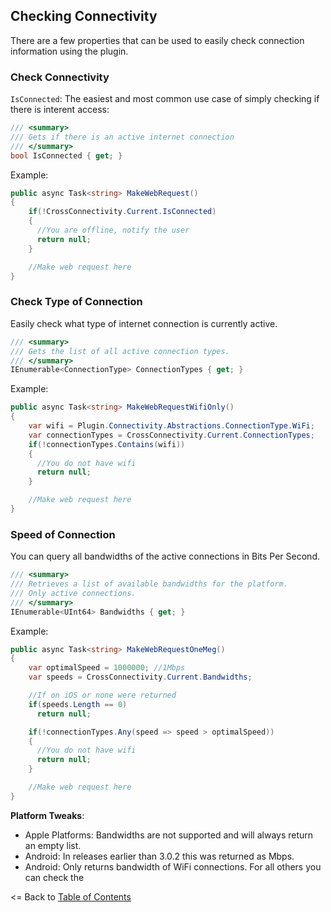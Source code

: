 ## Checking Connectivity
There are a few properties that can be used to easily check connection information using the plugin.

### Check Connectivity
`IsConnected`: The easiest and most common use case of simply checking if there is interent access:

```csharp
/// <summary>
/// Gets if there is an active internet connection
/// </summary>
bool IsConnected { get; }
```

Example:
```csharp
public async Task<string> MakeWebRequest()
{
    if(!CrossConnectivity.Current.IsConnected)
    {
      //You are offline, notify the user
      return null;
    }

    //Make web request here
}
```

### Check Type of Connection
Easily check what type of internet connection is currently active.

```csharp
/// <summary>
/// Gets the list of all active connection types.
/// </summary>
IEnumerable<ConnectionType> ConnectionTypes { get; }
```

Example:
```csharp
public async Task<string> MakeWebRequestWifiOnly()
{
    var wifi = Plugin.Connectivity.Abstractions.ConnectionType.WiFi;
    var connectionTypes = CrossConnectivity.Current.ConnectionTypes;
    if(!connectionTypes.Contains(wifi))
    {
      //You do not have wifi
      return null;
    }

    //Make web request here
}
```

### Speed of Connection

You can query all bandwidths of the active connections in Bits Per Second.

```csharp
/// <summary>
/// Retrieves a list of available bandwidths for the platform.
/// Only active connections.
/// </summary>
IEnumerable<UInt64> Bandwidths { get; }
```

Example:
```csharp
public async Task<string> MakeWebRequestOneMeg()
{
    var optimalSpeed = 1000000; //1Mbps
    var speeds = CrossConnectivity.Current.Bandwidths;

    //If on iOS or none were returned
    if(speeds.Length == 0)
      return null;

    if(!connectionTypes.Any(speed => speed > optimalSpeed))
    {
      //You do not have wifi
      return null;
    }

    //Make web request here
}
```

**Platform Tweaks**:
* Apple Platforms: Bandwidths are not supported and will always return an empty list.
* Android: In releases earlier than 3.0.2 this was returned as Mbps.
* Android: Only returns bandwidth of WiFi connections. For all others you can check the 

<= Back to [Table of Contents](README.md)

